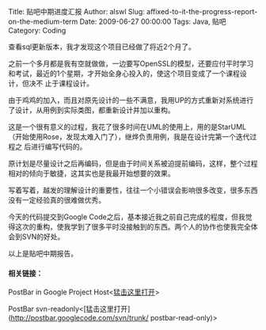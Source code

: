 Title: 贴吧中期进度汇报
Author: alswl
Slug: affixed-to-it-the-progress-report-on-the-medium-term
Date: 2009-06-27 00:00:00
Tags: Java, 贴吧
Category: Coding

查看sql更新版本，我才发现这个项目已经做了将近2个月了。

之前一个多月都是我有空就做做，一边要写OpenSSL的模型，还要应付平时学习和考试，最近的1个星期，才开始全身心投入的，使这个项目变成了一个课程设计，但决不
止于课程设计。

由于鸡鸡的加入，而且对原先设计的一些不满意，我用UP的方式重新对系统进行了设计，从用例到实际类图，都重新设计并加以重构。

这是一个很有意义的过程，我花了很多时间在UML的使用上，用的是StarUML（开始使用Rose，发现太难入门了），继烨负责用例，我是在设计完第一个迭代过程之
后进行编写代码的。

原计划是尽量设计之后再编码，但是由于时间关系被迫提前编码，这样，整个过程相对的倾向于敏捷，这其实也是我最开始想要的效果。

写着写着，越发的理解设计的重要性，往往一个小错误会影响很多改变，很多东西没有一定经验真的很难做优秀。

今天的代码提交到Google
Code之后，基本接近我之前自己完成的程度，但我觉得这次的重构，使我学到了很多平时没接触到的东西。两个人的协作也使我完全体会到SVN的好处。

以上是贴吧中期报告。

#### 相关链接：

PostBar in Google Project Host<[猛击这里打开](http://code.google.com/p/postbar/)>

PostBar svn-readonly<[猛击这里打开](http://postbar.googlecode.com/svn/trunk/
postbar-read-only)>

